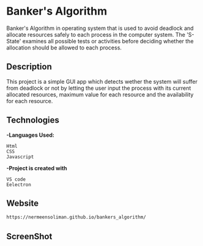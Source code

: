 # Banker's Algorithm
Banker's Algorithm in operating system that is used to avoid deadlock and allocate resources safely to each process in the computer system. The 'S-State' examines all possible tests or activities before deciding whether the allocation should be allowed to each process.
## Description

This project is a simple GUI app which detects wether the system will suffer from deadlock or not by letting the user input the process with its current allocated resources, maximum value for each resource and the availability for each resource.
## Technologies

**-Languages Used:**
```
Html
CSS
Javascript 
```

**-Project is created with**
```
VS code
Eelectron
```
## Website 
```bash
https://nermeensoliman.github.io/bankers_algorithm/
```
## ScreenShot



